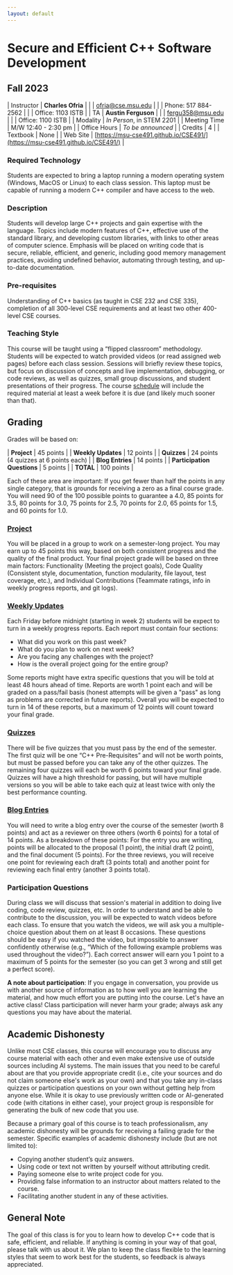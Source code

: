 ```yaml
---
layout: default
---
```


# Secure and Efficient C++ Software Development
## Fall 2023

| Instructor | **Charles Ofria**                             |
|            | [ofria@cse.msu.edu](mailto:ofria@cse.msu.edu) |
|            | Phone: 517 884-2562                           |
|            | Office: 1103 ISTB                             |
| TA         | **Austin Ferguson**                           |
|            | [fergu358@msu.edu](mailto:fergu358@msu.edu)   |
|            | Office: 1100 ISTB                             |
| Modality     | *In Person*, in STEM 2201 |
| Meeting Time | M/W 12:40 - 2:30 pm       |
| Office Hours |  *To be announced*        |
| Credits      | 4                         |
| Textbook     | None                      |
| Web Site     | [https://msu-cse491.github.io/CSE491/](https://msu-cse491.github.io/CSE491/) |

### Required Technology
Students are expected to bring a laptop running a modern operating system (Windows, MacOS or Linux) to each class session.  This laptop must be capable of running a modern C++ compiler and have access to the web.

### Description
Students will develop large C++ projects and gain expertise with the language. Topics include modern features of C++, effective use of the standard library, and developing custom libraries, with links to other areas of computer science. Emphasis will be placed on writing code that is secure, reliable, efficient, and generic, including good memory management practices, avoiding undefined behavior, automating through testing, and up-to-date documentation. 

### Pre-requisites
Understanding of C++ basics (as taught in CSE 232 and CSE 335), completion of all 300-level CSE requirements and at least two other 400-level CSE courses.

### Teaching Style
This course will be taught using a “flipped classroom” methodology. Students will be expected to watch provided videos (or read assigned web pages) before each class session.  Sessions will briefly review these topics, but focus on discussion of concepts and live implementation, debugging, or code reviews, as well as quizzes, small group discussions, and student presentations of their progress.  The course [schedule](schedule.html) will include the required material at least a week before it is due (and likely much sooner than that).

## Grading
Grades will be based on:

| **Project** | 45 points |
| **Weekly Updates** | 12 points |
| **Quizzes** | 24 points (4 quizzes at 6 points each) |
| **Blog Entries** | 14 points |
| **Participation Questions** | 5 points |
| **TOTAL** | 100 points |

Each of these area are important: If you get fewer than half the points in any single category, that is grounds for receiving a zero as a final course grade. You will need 90 of the 100 possible points to guarantee a 4.0, 85 points for 3.5, 80 points for 3.0, 75 points for 2.5, 70 points for 2.0, 65 points for 1.5, and 60 points for 1.0.

### [Project](projects.html)
You will be placed in a group to work on a semester-long project.  You may earn up to 45 points this way, based on both consistent progress and the quality of the final product.  Your final project grade will be based on three main factors: Functionality (Meeting the project goals), Code Quality (Consistent style, documentation, function modularity, file layout, test coverage, etc.), and Individual Contributions (Teammate ratings, info in weekly progress reports, and git logs).

### [Weekly Updates](updates.html)
Each Friday before midnight (starting in week 2) students will be expect to turn in a weekly progress reports.  Each report must contain four sections:
+ What did you work on this past week?
+ What do you plan to work on next week?
+ Are you facing any challenges with the project?
+ How is the overall project going for the entire group?

Some reports might have extra specific questions that you will be told at least 48 hours ahead of time. Reports are worth 1 point each and will be graded on a pass/fail basis (honest attempts will be given a "pass" as long as problems are corrected in future reports).  Overall you will be expected to turn in 14 of these reports, but a maximum of 12 points will count toward your final grade.

### [Quizzes](quizzes.html)
There will be five quizzes that you must pass by the end of the semester.  The first quiz will be one “C++ Pre-Requisites” and will not be worth points, but must be passed before you can take any of the other quizzes. The remaining four quizzes will each be worth 6 points toward your final grade.  Quizzes will have a high threshold for passing, but will have multiple versions so you will be able to take each quiz at least twice with only the best performance counting.

### [Blog Entries](blog.html)
You will need to write a blog entry over the course of the semester (worth 8 points) and act as a reviewer on three others (worth 6 points) for a total of 14 points.  As a breakdown of these points: For the entry you are writing, points will be allocated to the proposal (1 point), the initial draft (2 point), and the final document (5 points). For the three reviews, you will receive one point for reviewing each draft (3 points total) and another point for reviewing each final entry (another 3 points total).

### Participation Questions
 During class we will discuss that session's material in addition to doing live coding, code review, quizzes, etc. In order to understand and be able to contribute to the discussion, you will be expected to watch videos before each class.  To ensure that you watch the videos, we will ask you a multiple-choice question about them on at least 8 occasions. These questions should be easy if you watched the video, but impossible to answer confidently otherwise (e.g., “Which of the following example problems was used throughout the video?”).  Each correct answer will earn you 1 point to a maximum of 5 points for the semester (so you can get 3 wrong and still get a perfect score).

**A note about participation**: If you engage in conversation, you provide us with another source of information as to how well you are learning the material, and how much effort you are putting into the course. Let's have an active class! Class participation will never harm your grade; always ask any questions you may have about the material.

## Academic Dishonesty
Unlike most CSE classes, this course will encourage you to discuss any course material with each other and even make extensive use of outside sources including AI systems.  The main issues that you need to be careful about are that you provide appropriate credit (i.e., cite your sources and do not claim someone else's work as your own) and that you take any in-class quizzes or participation questions on your own without getting help from anyone else.  While it is okay to use previously written code or AI-generated code (with citations in either case), your project group is responsible for generating the bulk of new code that you use.

Because a primary goal of this course is to teach professionalism, any academic dishonesty will be grounds for receiving a failing grade for the semester. Specific examples of academic dishonesty include (but are not limited to):
+ Copying another student’s quiz answers.
+ Using code or text not written by yourself without attributing credit.
+ Paying someone else to write project code for you.
+ Providing false information to an instructor about matters related to the course.
+ Facilitating another student in any of these activities.

## General Note
The goal of this class is for you to learn how to develop C++ code that is safe, efficient, and reliable. If anything is coming in your way of that goal, please talk with us about it. We plan to keep the class flexible to the learning styles that seem to work best for the students, so feedback is always appreciated.
